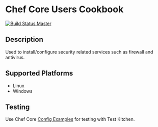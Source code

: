 # Chef Core Users Cookbook

[![Build Status Master](https://travis-ci.org/chefcore/core_users.svg?branch=master)](https://travis-ci.org/chefcore/core_users)

## Description
Used to install/configure security related services such as firewall and antivirus.

## Supported Platforms
* Linux
* Windows

## Testing
Use Chef Core [Config Examples](https://github.com/chefcore/config_examples) for testing with Test Kitchen.
